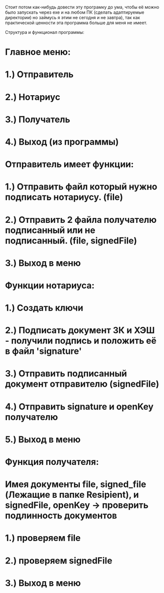 Стоит потом как-нибудь довести эту програмку до ума, чтобы её можно было запускать через exe и на любом ПК (сделать адаптируемые директории)
но займусь я этим не сегодня и не завтра), так как практической ценности эта программа больше для меня не имеет.

Структура и функционал программы:

# Главное меню:
# 1.) Отправитель
# 2.) Нотариус
# 3.) Получатель
# 4.) Выход (из программы)

# Отправитель имеет функции:
# 1.) Отправить файл который нужно подписать нотариусу. (file)
# 2.) Отправить 2 файла получателю подписанный или не подписанный. (file, signedFile)
# 3.) Выход в меню
 
# Функции нотариуса:
# 1.) Создать ключи 
# 2.) Подписать документ ЗК и ХЭШ - получили подпись и положить её в файл 'signature'
# 3.) Отправить подписанный документ отправителю (signedFile)
# 4.) Отправить signature и openKey получателю
# 5.) Выход в меню

# Функция получателя:
# Имея документы file, signed_file (Лежащие в папке Resipient), и signedFile, openKey -> проверить подлинность документов
# 1.) проверяем file
# 2.) проверяем signedFile
# 3.) Выход в меню
